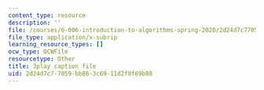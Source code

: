```yaml
---
content_type: resource
description: ''
file: /courses/6-006-introduction-to-algorithms-spring-2020/2d24d7c77059bb863c6911d2f0f69b88_NSHizBK9JD8.srt
file_type: application/x-subrip
learning_resource_types: []
ocw_type: OCWFile
resourcetype: Other
title: 3play caption file
uid: 2d24d7c7-7059-bb86-3c69-11d2f0f69b88
---
```

